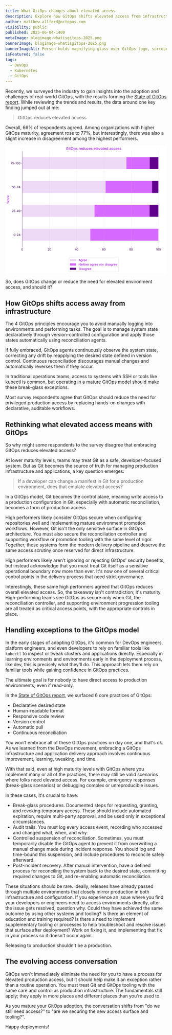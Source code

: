 ```yaml
---
title: What GitOps changes about elevated access
description: Explore how GitOps shifts elevated access from infrastructure to code, and why secure workflows and governance still matter at every stage.
author: matthew.allford@octopus.com
visibility: public
published: 2025-06-04-1400
metaImage: blogimage-whatisgitops-2025.png
bannerImage: blogimage-whatisgitops-2025.png
bannerImageAlt: Person holds magnifying glass over GitOps logo, surrounded by icons for declarative, versioned and immutable, pulled automatically, and continuously reconciled.
isFeatured: false
tags: 
  - DevOps
  - Kubernetes
  - GitOps
---
```


Recently, we surveyed the industry to gain insights into the adoption and challenges of real-world GitOps, with the results forming the [State of GitOps report](https://octopus.com/publications/state-of-gitops-report). While reviewing the trends and results, the data around one key finding jumped out at me:
> GitOps reduces elevated access

Overall, 66% of respondents agreed. Among organizations with higher GitOps maturity, agreement rose to 77%, but interestingly, there was also a slight increase in disagreement among the highest performers.

![Bar chart showing responses to ‘GitOps reduces elevated access’ across groups with different GitOps maturity scores.](gitops-reduces-elevated-access.png)

So, does GitOps change or reduce the need for elevated environment access, and should it?

## How GitOps shifts access away from infrastructure

The 4 GitOps principles encourage you to avoid manually logging into environments and performing tasks. The goal is to manage system state declaratively through version-controlled configuration and apply those states automatically using reconciliation agents.

If fully embraced, GitOps agents continuously observe the system state, correcting any drift by reapplying the desired state defined in version control. Continuous reconciliation discourages manual changes and automatically reverses them if they occur.

In traditional operations teams, access to systems with SSH or tools like kubectl is common, but operating in a mature GitOps model should make these break-glass exceptions.

Most survey respondents agree that GitOps should reduce the need for privileged production access by replacing hands-on changes with declarative, auditable workflows.

## Rethinking what elevated access means with GitOps

So why might some respondents to the survey disagree that embracing GitOps reduces elevated access?

At lower maturity levels, teams may treat Git as a safe, developer-focused system. But as Git becomes the source of truth for managing production infrastructure and applications, a key question emerges:
> If a developer can change a manifest in Git for a production environment, does that emulate elevated access?

In a GitOps model, Git becomes the control plane, meaning write access to a production configuration in Git, especially with automatic reconciliation, becomes a form of production access.

High performers likely consider GitOps secure when configuring repositories well and implementing mature environment promotion workflows. However, Git isn't the only sensitive surface in GitOps architecture. You must also secure the reconciliation controller and supporting workflow or promotion tooling with the same level of rigor. Together, these systems form the modern delivery pipeline and deserve the same access scrutiny once reserved for direct infrastructure.

High performers likely aren't ignoring or rejecting GitOps' security benefits, but instead acknowledge that you must treat Git itself as a sensitive operational boundary now more than ever. It's now one of several critical control points in the delivery process that need strict governance.

Interestingly, these same high performers agreed that GitOps reduces overall elevated access. So, the takeaway isn't contradiction; it's maturity. High-performing teams see GitOps as secure only when Git, the reconciliation controller, and supporting environment progression tooling are all treated as critical access points, with the appropriate controls in place.

## Handling exceptions to the GitOps model

In the early stages of adopting GitOps, it's common for DevOps engineers, platform engineers, and even developers to rely on familiar tools like `kubectl` to inspect or tweak clusters and applications directly. Especially in learning environments and environments early in the deployment process, like dev, this is precisely what they'll do. This approach lets them rely on familiar tools while gaining confidence in GitOps practices.

The ultimate goal is for nobody to have direct access to production environments, even if read-only.

In the [State of GitOps report](https://octopus.com/publications/state-of-gitops-report), we surfaced 6 core practices of GitOps:

- Declarative desired state
- Human-readable format
- Responsive code review
- Version control
- Automatic pull
- Continuous reconciliation

You won't embrace all of these GitOps practices on day one, and that's ok. As we learned from the DevOps movement, embracing a GitOps infrastructure and application delivery approach involves continuous improvement, learning, tweaking, and time.

With that said, even at high maturity levels with GitOps where you implement many or all of the practices, there may still be valid scenarios where folks need elevated access. For example, emergency responses (break-glass scenarios) or debugging complex or unreproducible issues.

In these cases, it's crucial to have:

- Break-glass procedures. Documented steps for requesting, granting, and revoking temporary access. These should include automated expiration, require multi-party approval, and be used only in exceptional circumstances.
- Audit trails. You must log every access event, recording who accessed and changed what, when, and why.
- Controlled suspension of reconciliation. Sometimes, you must temporarily disable the GitOps agent to prevent it from overwriting a manual change made during incident response. You should log and time-bound this suspension, and include procedures to reconcile safely afterward.
- Post-incident recovery. After manual intervention, have a defined process for reconciling the system back to the desired state, committing required changes to Git, and re-enabling automatic reconciliation.

These situations should be rare. Ideally, releases have already passed through multiple environments that closely mirror production in both infrastructure and configuration. If you experience an issue where you find your developers or engineers need to access environments directly, after the issue gets resolved, question why. Could they have achieved the same outcome by using other systems and tooling? Is there an element of education and training required? Is there a need to implement supplementary tooling or processes to help troubleshoot and resolve issues that surface after deployment? Work on fixing it, and implementing that fix in your process so it doesn't occur again.

Releasing to production shouldn't be a production.

## The evolving access conversation

GitOps won't immediately eliminate the need for you to have a process for elevated production access, but it should help make it an exception rather than a routine operation. You must treat Git and GitOps tooling with the same care and control as production infrastructure. The fundamentals still apply; they apply in more places and different places than you're used to.

As you mature your GitOps adoption, the conversation shifts from "do we still need access?" to "are we securing the new access surface and tooling?".

Happy deployments!
